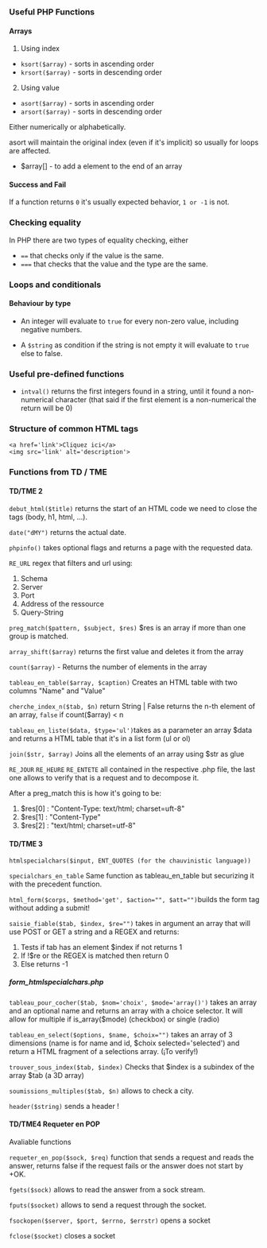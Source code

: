 ### Useful PHP Functions

#### Arrays

1. Using index

- `ksort($array)` - sorts in ascending order
- `krsort($array)` - sorts in descending order

2. Using value

- `asort($array)` - sorts in ascending order
- `arsort($array)` - sorts in descending order

Either numerically or alphabetically.

asort will maintain the original index (even if it's implicit) so usually for loops are affected.

- $array[] - to add a element to the end of an array

#### Success and Fail

If a function returns `0` it's usually expected behavior, `1 or -1` is not.


### Checking equality

In PHP there are two types of equality checking, either

- `==` that checks only if the value is the same.
- `===` that checks that the value and the type are the same.

### Loops and conditionals 

#### Behaviour by type

- An integer will evaluate to `true` for every non-zero value, including negative numbers.

- A `$string` as condition if the string is not empty it will evaluate to `true` else to false.


### Useful pre-defined functions

- `intval()` returns the first integers found in a string, until it found a non-numerical character (that said if the first element is a non-numerical the return will be 0)


### Structure of common HTML tags

`<a href='link'>Cliquez ici</a>`\
`<img src='link' alt='description'>`

### Functions from TD / TME

#### TD/TME 2

`debut_html($title)` returns the start of an HTML code we need to close the tags (body, h1, html, ...).

`date("dMY")` returns the actual date.

`phpinfo()` takes optional flags and returns a page with the requested data.

`RE_URL` regex that filters and url using:
1. Schema
2. Server
3. Port
4. Address of the ressource 
5. Query-String

`preg_match($pattern, $subject, $res)` $res is an array if more than one group is matched.

`array_shift($array)` returns the first value and deletes it from the array

`count($array)` - Returns the number of elements in the array

`tableau_en_table($array, $caption)` Creates an HTML table with two columns "Name" and "Value"

`cherche_index_n($tab, $n)` return String | False returns the n-th element of an array, `false` if count($array) < n

`tableau_en_liste($data, $type='ul')`takes as a parameter an array $data and returns a HTML table that it's in a list form (ul or ol)

`join($str, $array)` Joins all the elements of an array using $str as glue

`RE_JOUR` `RE_HEURE` `RE_ENTETE` all contained in the respective .php file, the last one allows to verify that is a request and to decompose it.

After a preg_match this is how it's going to be:

1. $res[0] : "Content-Type: text/html; charset=uft-8"
2. $res[1] : "Content-Type"
3. $res[2] : "text/html; charset=utf-8"


#### TD/TME 3

`htmlspecialchars($input, ENT_QUOTES (for the chauvinistic language))`

`specialchars_en_table` Same function as tableau_en_table but securizing it with the precedent function.

`html_form($corps, $method='get', $action="", $att="")`builds the form tag without adding a submit!

`saisie_fiable($tab, $index, $re="")` takes in argument an array that will use POST or GET a string and a REGEX and returns:
1. Tests if tab has an element $index if not returns 1
2. If !$re or the REGEX is matched then return 0
3. Else returns -1

##### form_htmlspecialchars.php

`tableau_pour_cocher($tab, $nom='choix', $mode='array()')` takes an array and an optional name and returns an array with a choice selector. It will allow for multiple if is_array($mode) (checkbox) or single (radio)

`tableau_en_select($options, $name, $choix="")` takes an array of 3 dimensions (name is for name and id, $choix selected='selected') and return a HTML fragment of a selections array. (¡To verify!)

`trouver_sous_index($tab, $index)` Checks that $index is a subindex of the array $tab (a 3D array)

`soumissions_multiples($tab, $n)` allows to check a city.

`header($string)` sends a header !

#### TD/TME4 Requeter en POP

Avaliable functions

`requeter_en_pop($sock, $req)` function that sends a request and reads the answer, returns false if the request fails or the answer does not start by +OK.

`fgets($sock)` allows to read the answer from a sock stream.

`fputs($socket)` allows to send a request through the socket.

`fsockopen($server, $port, $errno, $errstr)` opens a socket

`fclose($socket)` closes a socket